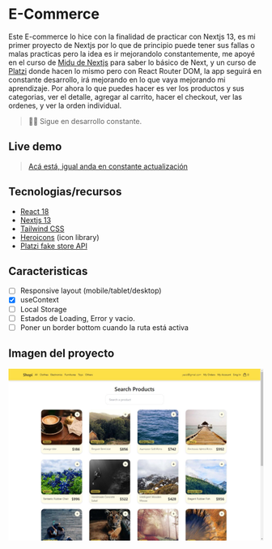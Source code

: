# E-Commerce

Este E-commerce lo hice con la finalidad de practicar con Nextjs 13, es mi primer proyecto de Nextjs por lo que de principio puede tener sus fallas o malas practicas pero la idea es ir mejorandolo constantemente, me apoyé en el curso de [Midu de Nextjs](https://youtu.be/tA-_vAz9y78) para saber lo básico de Next, y un curso de [Platzi](https://platzi.com/cursos/react-vite-tailwindcss/) donde hacen lo mismo pero con React Router DOM, la app seguirá en constante desarrollo, irá mejorando en lo que vaya mejorando mi aprendizaje.
Por ahora lo que puedes hacer es ver los productos y sus categorias, ver el detalle, agregar al carrito, hacer el checkout, ver las ordenes, y ver la orden individual.
> 👷‍♂️ Sigue en desarrollo constante.
> 

## Live demo

> [Acá está, igual anda en constante actualización](https://yesidexe.github.io/Todo-list/)
> 

## **Tecnologias/recursos**

- [React 18](https://react.dev/)
- [Nextjs 13](https://nextjs.org/blog/next-13)
- [Tailwind CSS](https://tailwindcss.com/)
- [Heroicons](https://heroicons.com/) (icon library)
- [Platzi fake store API](https://fakeapi.platzi.com/)

## Caracteristicas

- [ ]  Responsive layout (mobile/tablet/desktop)
- [x]  useContext
- [ ]  Local Storage
- [ ]  Estados de Loading, Error y vacio.
- [ ]  Poner un border bottom cuando la ruta está activa

## Imagen del proyecto

![project image](./docs/project-image.JPG)
